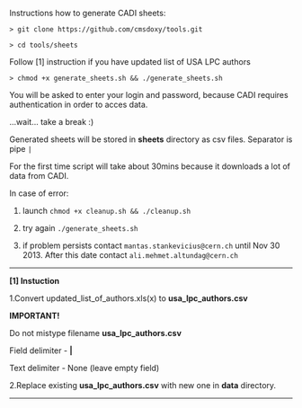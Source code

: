 Instructions how to generate CADI sheets:

```
> git clone https://github.com/cmsdoxy/tools.git

> cd tools/sheets
```
Follow [1] instruction if you have updated list of USA LPC authors 
```
> chmod +x generate_sheets.sh && ./generate_sheets.sh
```


You will be asked to enter your login and password, because CADI requires authentication in order to acces data.

...wait... take a break :)

Generated sheets will be stored in **sheets** directory as csv files. Separator is pipe `|`

For the first time script will take about 30mins because it downloads a lot of data from CADI.

In case of error:

1. launch `chmod +x cleanup.sh && ./cleanup.sh`

2. try again `./generate_sheets.sh`

3. if problem persists contact `mantas.stankevicius@cern.ch` until Nov 30 2013. After this date contact `ali.mehmet.altundag@cern.ch`


---

**[1] Instuction**

1.Convert updated_list_of_authors.xls(x) to **usa_lpc_authors.csv**

**IMPORTANT!**

Do not mistype filename **usa_lpc_authors.csv**

Field delimiter - **|**

Text delimiter - None (leave empty field)

2.Replace existing **usa_lpc_authors.csv** with new one in **data** directory.

---

